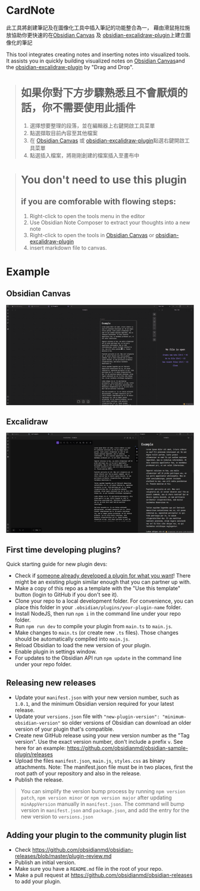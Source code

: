 # CardNote
此工具將創建筆記及在圖像化工具中插入筆記的功能整合為一，
藉由滑鼠拖拉施放協助你更快速的在[Obsidian Canvas](https://obsidian.md/canvas) 及 [obsidian-excalidraw-plugin](https://github.com/zsviczian/obsidian-excalidraw-plugin)上建立圖像化的筆記

This tool integrates creating notes and inserting notes into visualized tools. It assists you in quickly building visualized notes on [Obsidian Canvas](https://obsidian.md/canvas)and the [obsidian-excalidraw-plugin](https://github.com/zsviczian/obsidian-excalidraw-plugin) by "Drag and Drop".


> # 如果你對下方步驟熟悉且不會厭煩的話，你不需要使用此插件
> 1. 選擇想要整理的段落，並在編輯器上右鍵開啟工具菜單
> 2. 點選擷取目前內容至其他檔案
> 3. 在 [Obsidian Canvas](https://obsidian.md/canvas) 或 [obsidian-excalidraw-plugin](https://github.com/zsviczian/obsidian-excalidraw-plugin)點選右鍵開啟工具菜單
> 4. 點選插入檔案，將剛剛創建的檔案插入至畫布中

> # You don't need to use this plugin
> ## if you are comforable with flowing steps:
> 1. Right-click to open the tools menu in the editor
> 2. Use Obsidian Note Composer to extract your thoughts into a new note
> 3. Right-click to open the tools in [Obsidian Canvas](https://obsidian.md/canvas) or [obsidian-excalidraw-plugin](https://github.com/zsviczian/obsidian-excalidraw-plugin)
> 4. insert markdown file to canvas.


# Example
## Obsidian Canvas
![ExampleCanvas](src/images/CardNoteCanvas.gif)
## Excalidraw
![ExampleExcalidraw](src/images/CardNoteExcalidraw.gif)

## First time developing plugins?

Quick starting guide for new plugin devs:

- Check if [someone already developed a plugin for what you want](https://obsidian.md/plugins)! There might be an existing plugin similar enough that you can partner up with.
- Make a copy of this repo as a template with the "Use this template" button (login to GitHub if you don't see it).
- Clone your repo to a local development folder. For convenience, you can place this folder in your `.obsidian/plugins/your-plugin-name` folder.
- Install NodeJS, then run `npm i` in the command line under your repo folder.
- Run `npm run dev` to compile your plugin from `main.ts` to `main.js`.
- Make changes to `main.ts` (or create new `.ts` files). Those changes should be automatically compiled into `main.js`.
- Reload Obsidian to load the new version of your plugin.
- Enable plugin in settings window.
- For updates to the Obsidian API run `npm update` in the command line under your repo folder.

## Releasing new releases

- Update your `manifest.json` with your new version number, such as `1.0.1`, and the minimum Obsidian version required for your latest release.
- Update your `versions.json` file with `"new-plugin-version": "minimum-obsidian-version"` so older versions of Obsidian can download an older version of your plugin that's compatible.
- Create new GitHub release using your new version number as the "Tag version". Use the exact version number, don't include a prefix `v`. See here for an example: https://github.com/obsidianmd/obsidian-sample-plugin/releases
- Upload the files `manifest.json`, `main.js`, `styles.css` as binary attachments. Note: The manifest.json file must be in two places, first the root path of your repository and also in the release.
- Publish the release.

> You can simplify the version bump process by running `npm version patch`, `npm version minor` or `npm version major` after updating `minAppVersion` manually in `manifest.json`.
> The command will bump version in `manifest.json` and `package.json`, and add the entry for the new version to `versions.json`

## Adding your plugin to the community plugin list

- Check https://github.com/obsidianmd/obsidian-releases/blob/master/plugin-review.md
- Publish an initial version.
- Make sure you have a `README.md` file in the root of your repo.
- Make a pull request at https://github.com/obsidianmd/obsidian-releases to add your plugin.

